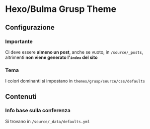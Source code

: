 # Hexo/Bulma Grusp Theme

## Configurazione

### Importante

Ci deve essere **almeno un post**, anche se vuoto, in `/source/_posts`, altrimenti **non viene generato l'`index` del sito**

### Tema

I colori dominanti si impostano in `themes/grusp/source/css/defaults`

## Contenuti

### Info base sulla conferenza

Si trovano in `/source/_data/defaults.yml`